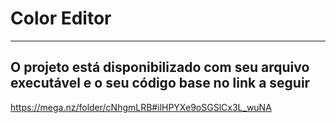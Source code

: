 # Color Editor

---

## O projeto está disponibilizado com seu arquivo executável e o seu código base no link a seguir

https://mega.nz/folder/cNhgmLRB#ilHPYXe9oSGSlCx3L_wuNA
